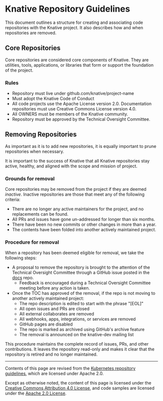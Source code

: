# Knative Repository Guidelines

This document outlines a structure for creating and associating code repositories
with the Knative project. It also describes how and when repositories are removed.

## Core Repositories

Core repositories are considered core components of Knative. They are utilities, tools,
applications, or libraries that form or support the foundation of the project.

### Rules

* Repository must live under github.com/knative/project-name
* Must adopt the Knative Code of Conduct
* All code projects use the Apache License version 2.0. Documentation repositories must use
  Creative Commons License version 4.0.
* All OWNERS must be members of the Knative community.
* Repository must be approved by the Technical Oversight Committee.

## Removing Repositories

As important as it is to add new repositories, it is equally important to prune repositories
when necessary.

It is important to the success of Knative that all Knative repositories stay active, healthy,
and aligned with the scope and mission of project.

### Grounds for removal

Core repositories may be removed from the project if they are deemed _inactive_.
Inactive repositories are those that meet any of the following criteria:

* There are no longer any active maintainers for the project, and no replacements can be found.
* All PRs and issues have gone un-addressed for longer than six months.
* There have been no new commits or other changes in more than a year.
* The contents have been folded into another actively maintained project.

### Procedure for removal

When a repository has been deemed eligible for removal, we take the following steps:

* A proposal to remove the repository is brought to the attention of the Technical Oversight Committee
  through a GitHub issue posted in the [docs](https://github.com/knative/docs) repo.
  * Feedback is encouraged during a Technical Oversight Committee meeting before any action is taken.
* Once the TOC has approved of the removal, if the repo is not moving to another actively maintained project:
  * The repo description is edited to start with the phrase "[EOL]"
  * All open issues and PRs are closed
  * All external collaborates are removed
  * All webhooks, apps, integrations, or services are removed
  * GitHub pages are disabled
  * The repo is marked as archived using GitHub's archive feature
  * The removal is announced on the knative-dev mailing list

This procedure maintains the complete record of issues, PRs, and other contributions. It leaves
the repository read-only and makes it clear that the repository is retired and no longer maintained.

---

Contents of this page are revised from the [Kubernetes repository guidelines](https://github.com/kubernetes/community/blob/master/github-management/kubernetes-repositories.md), which are licensed under Apache 2.0.

Except as otherwise noted, the content of this page is licensed under the
[Creative Commons Attribution 4.0 License](https://creativecommons.org/licenses/by/4.0/),
and code samples are licensed under the
[Apache 2.0 License](https://www.apache.org/licenses/LICENSE-2.0).
